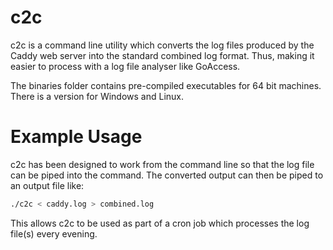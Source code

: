 # c2c

c2c is a command line utility which converts the log files produced by the Caddy web server into the standard combined log format. Thus, making it easier to process with a log file analyser like GoAccess.

The binaries folder contains pre-compiled executables for 64 bit machines. There is a version for Windows and Linux.

# Example Usage

c2c has been designed to work from the command line so that the log file can be piped into the command. The converted output can then be piped to an output file like:

``` bash
./c2c < caddy.log > combined.log
```

This allows c2c to be used as part of a cron job which processes the log file(s) every evening.